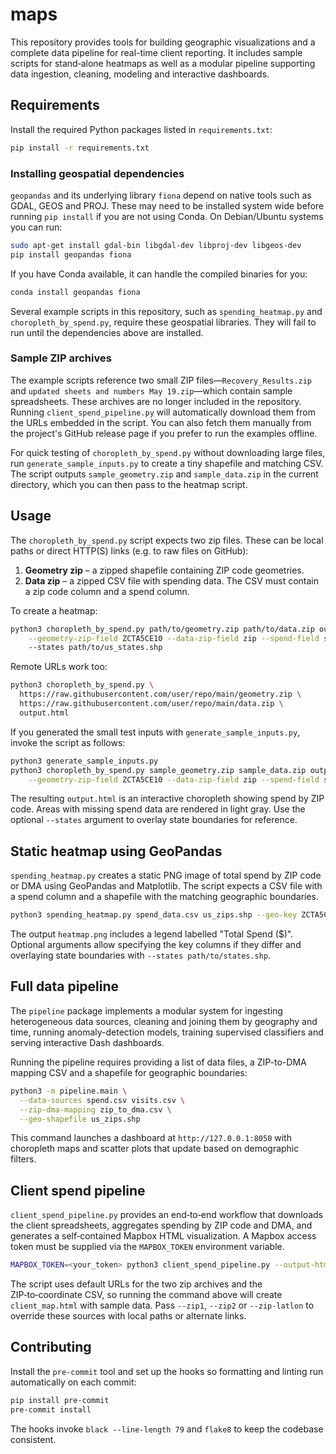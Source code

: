 # maps

This repository provides tools for building geographic visualizations and a
complete data pipeline for real-time client reporting.  It includes sample
scripts for stand‑alone heatmaps as well as a modular pipeline supporting data
ingestion, cleaning, modeling and interactive dashboards.

## Requirements

Install the required Python packages listed in `requirements.txt`:

```bash
pip install -r requirements.txt
```

### Installing geospatial dependencies

`geopandas` and its underlying library `fiona` depend on native tools such as
GDAL, GEOS and PROJ. These may need to be installed system wide before running
`pip install` if you are not using Conda. On Debian/Ubuntu systems you can run:

```bash
sudo apt-get install gdal-bin libgdal-dev libproj-dev libgeos-dev
pip install geopandas fiona
```

If you have Conda available, it can handle the compiled binaries for you:

```bash
conda install geopandas fiona
```

Several example scripts in this repository, such as
`spending_heatmap.py` and `choropleth_by_spend.py`, require these geospatial
libraries. They will fail to run until the dependencies above are installed.

### Sample ZIP archives

The example scripts reference two small ZIP files—`Recovery_Results.zip` and
`updated sheets and numbers May 19.zip`—which contain sample spreadsheets. These
archives are no longer included in the repository. Running
`client_spend_pipeline.py` will automatically download them from the URLs
embedded in the script. You can also fetch them manually from the project's
GitHub release page if you prefer to run the examples offline.

For quick testing of `choropleth_by_spend.py` without downloading large files,
run `generate_sample_inputs.py` to create a tiny shapefile and matching CSV. The
script outputs `sample_geometry.zip` and `sample_data.zip` in the current
directory, which you can then pass to the heatmap script.

## Usage

The `choropleth_by_spend.py` script expects two zip files. These can be local
paths or direct HTTP(S) links (e.g. to raw files on GitHub):

1. **Geometry zip** – a zipped shapefile containing ZIP code geometries.
2. **Data zip** – a zipped CSV file with spending data. The CSV must contain a
   zip code column and a spend column.

To create a heatmap:

```bash
python3 choropleth_by_spend.py path/to/geometry.zip path/to/data.zip output.html \
    --geometry-zip-field ZCTA5CE10 --data-zip-field zip --spend-field spend
    --states path/to/us_states.shp
```

Remote URLs work too:

```bash
python3 choropleth_by_spend.py \
  https://raw.githubusercontent.com/user/repo/main/geometry.zip \
  https://raw.githubusercontent.com/user/repo/main/data.zip \
  output.html
```

If you generated the small test inputs with `generate_sample_inputs.py`, invoke
the script as follows:

```bash
python3 generate_sample_inputs.py
python3 choropleth_by_spend.py sample_geometry.zip sample_data.zip output.html \
    --geometry-zip-field ZCTA5CE10 --data-zip-field zip --spend-field spend
```

The resulting `output.html` is an interactive choropleth showing spend by ZIP
code. Areas with missing spend data are rendered in light gray. Use the optional
`--states` argument to overlay state boundaries for reference.

## Static heatmap using GeoPandas

`spending_heatmap.py` creates a static PNG image of total spend by ZIP code or DMA using GeoPandas and Matplotlib. The script expects a CSV file with a spend column and a shapefile with the matching geographic boundaries.

```bash
python3 spending_heatmap.py spend_data.csv us_zips.shp --geo-key ZCTA5CE10 --data-key ZIP --spend-field spend --output heatmap.png
```

The output `heatmap.png` includes a legend labelled "Total Spend ($)". Optional
arguments allow specifying the key columns if they differ and overlaying state
boundaries with `--states path/to/states.shp`.

## Full data pipeline

The `pipeline` package implements a modular system for ingesting heterogeneous
data sources, cleaning and joining them by geography and time, running
anomaly-detection models, training supervised classifiers and serving
interactive Dash dashboards.

Running the pipeline requires providing a list of data files, a ZIP-to-DMA
mapping CSV and a shapefile for geographic boundaries:

```bash
python3 -m pipeline.main \
  --data-sources spend.csv visits.csv \
  --zip-dma-mapping zip_to_dma.csv \
  --geo-shapefile us_zips.shp
```

This command launches a dashboard at `http://127.0.0.1:8050` with choropleth
maps and scatter plots that update based on demographic filters.

## Client spend pipeline

`client_spend_pipeline.py` provides an end‑to‑end workflow that downloads the
client spreadsheets, aggregates spending by ZIP code and DMA, and generates a
self‑contained Mapbox HTML visualization. A Mapbox access token must be supplied
via the `MAPBOX_TOKEN` environment variable.

```bash
MAPBOX_TOKEN=<your_token> python3 client_spend_pipeline.py --output-html client_map.html
```

The script uses default URLs for the two zip archives and the ZIP‑to‑coordinate
CSV, so running the command above will create `client_map.html` with sample
data. Pass `--zip1`, `--zip2` or `--zip-latlon` to override these sources with
local paths or alternate links.

## Contributing

Install the `pre-commit` tool and set up the hooks so formatting and linting
run automatically on each commit:

```bash
pip install pre-commit
pre-commit install
```

The hooks invoke `black --line-length 79` and `flake8` to keep the codebase
consistent.
